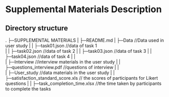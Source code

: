 
# Supplemental Materials Description
## Directory structure

.
├─SUPPLEMENTAL MATERIALS
|    ├─README.md
|    ├─Data	                                 		//Data used in user study
|    |   ├─task01.json                       		//data of task 1    
|    |   ├─task02.json                       		//data of task 2
|    |   ├─task03.json                       		//data of task 3
|    |   ├─task04.json                       		//data of task 4
|    |  
|    ├─Interview		                	 	//interview materials in the user study
|    |   ├─questions_interview.pdf	          		//questions of interview
|    |  
|    ├─User_study	                    	 		//data materials in the user study 
|    |   ├─satisfaction_standard_score.xls	            // the scores of participants for Likert questions
|    |   ├─task_completion_time.xlsx		 	//the time taken by participants to complete the tasks

